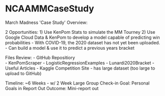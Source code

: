 # NCAAMMCaseStudy

March Madness 'Case Study' Overview:

2 Opportunities:
	1) Use KenPom Stats to simulate the MM Tourney
	2) Use Google Cloud Data & KenPom to develop a model capable of predicting win probabilities
		- With COVID-19, the 2020 dataset has not yet been uploaded. 
		- Can build a model & use it to predict a previous years bracket

Files Review:
	- GitHub Repositiory	
		- KenPomScraper
		- LogisticRegressionExamples
		- Lunardi2020Bracket
		- Useful Articles
	- Kaggle Competition Site - has large dataset (too large to upload to GitHub)

Timeline: ~6 Weeks - w/ 2 Week Large Group Check-in
Goal: Personal Goals in Report Out
Outcome: Mini-report out
